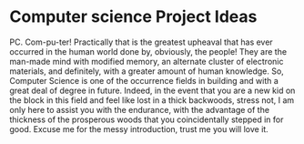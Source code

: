 # Computer science Project Ideas
PC. Com-pu-ter! Practically that is the greatest upheaval that has ever occurred in the human world done by, obviously, the people! They are the man-made mind with modified memory, an alternate cluster of electronic materials, and definitely, with a greater amount of human knowledge. So, Computer Science is one of the occurrence fields in building and with a great deal of degree in future. Indeed, in the event that you are a new kid on the block in this field and feel like lost in a thick backwoods, stress not, I am only here to assist you with the endurance, with the advantage of the thickness of the prosperous woods that you coincidentally stepped in for good. Excuse me for the messy introduction, trust me you will love it.
